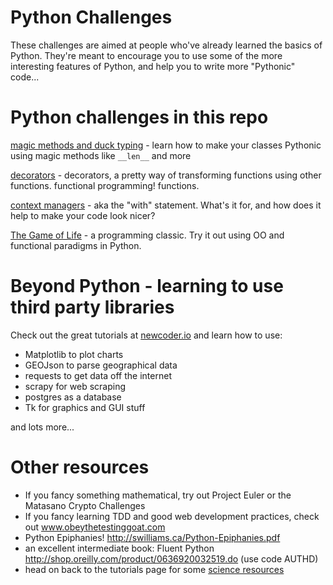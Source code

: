 # Python Challenges

These challenges are aimed at people who've already learned the basics of
Python.  They're meant to encourage you to use some of the more interesting
features of Python, and help you to write more "Pythonic" code...


# Python challenges in this repo

[magic methods and duck typing](magic_methods.py)  - learn how to make your classes Pythonic using magic methods like `__len__` and more

[decorators](decorators.py) - decorators, a pretty way of transforming functions using other functions. functional programming!  functions.

[context managers](context_managers.py) - aka the "with" statement.  What's it for, and how does it help to make your code look nicer?

[The Game of Life](life.md) - a programming classic.  Try it out using OO and functional paradigms in Python.



# Beyond Python - learning to use third party libraries

Check out the great tutorials at [newcoder.io](http://newcoder.io/) and learn how to use:

* Matplotlib to plot charts
* GEOJson to parse geographical data
* requests to get data off the internet
* scrapy for web scraping
* postgres as a database
* Tk for graphics and GUI stuff

and lots more...


# Other resources

* If you fancy something mathematical, try out Project Euler or the Matasano Crypto Challenges
* If you fancy learning TDD and good web development practices, check out www.obeythetestinggoat.com
* Python Epiphanies! http://swilliams.ca/Python-Epiphanies.pdf 
* an excellent intermediate book:  Fluent Python http://shop.oreilly.com/product/0636920032519.do  (use code AUTHD)
* head on back to the tutorials page for some [science resources](../tutorials-and-challenges.md#for-sciencey-people)

